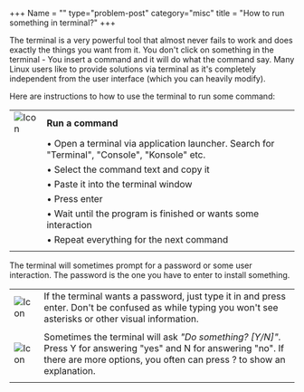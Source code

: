 +++
Name = ""
type="problem-post"
category="misc"
title = "How to run something in terminal?"
+++

The terminal is a very powerful tool that almost never fails to work and does exactly the things you want from it. You don't click on something in the terminal - You insert a command and it will do what the command say. Many Linux users like to provide solutions via terminal as it's completely independent from the user interface (which you can heavily modify).

Here are instructions to how to use the terminal to run some command:

|   |   |
|---|---|
| ![Icon](;baseurl;/img/actions/run.svg) | **Run a command** |
|  | • Open a terminal via application launcher. Search for "Terminal", "Console", "Konsole" etc. |
|  | • Select the command text and copy it |
|  | • Paste it into the terminal window |
|  | • Press enter |
|  | • Wait until the program is finished or wants some interaction |
|  | • Repeat everything for the next command |
|   |   |

The terminal will sometimes prompt for a password or some user interaction. The password is the one you have to enter to install something.

|   |   |
|---|---|
| ![Icon](;baseurl;/img/actions/information.svg) | If the terminal wants a password, just type it in and press enter. Don't be confused as while typing you won't see asterisks or other visual information. |
|   |   |
| ![Icon](;baseurl;/img/actions/information.svg) | Sometimes the terminal will ask *"Do something? [Y/N]"*. Press Y for answering "yes" and N for answering "no". If there are more options, you often can press ? to show an explanation. |
|   |   |

